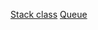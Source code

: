 ﻿[Stack class](https://docs.microsoft.com/en-us/dotnet/api/system.collections.stack?view=netcore-2.2)
[Queue<T>](https://docs.microsoft.com/en-us/dotnet/api/system.collections.generic.queue-1?view=netcore-2.2)